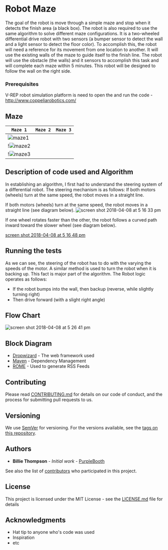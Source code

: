 # Robot Maze

The goal of the robot is move through a simple maze and stop when it detects the finish area (a black box). 
The robot is also required to use the same algorithm to solve different maze configurations. 
It is a two-wheeled differential drive robot with two sensors (a bumper sensor to detect the wall and a light sensor to
detect the floor color). To accomplish this, the robot will need a reference for its movement from one location to another. 
It will use the existing walls of the maze to guide itself to the finish line. The robot will use the obstacle (the walls) and 
it sensors to accomplish this task and will complete each maze within 5 minutes. This robot will be designed to follow the wall 
on the right side.

### Prerequisites

V-REP robot simulation platform is need to open the  and run the code - http://www.coppeliarobotics.com/

## Maze

| `Maze 1` | `Maze 2` | `Maze 3` |
| --- | --- | --- |
| ![maze1](https://user-images.githubusercontent.com/9040355/38472762-ed2889b6-3b52-11e8-85ad-debcfbfd5268.png) | 
!![maze2](https://user-images.githubusercontent.com/9040355/38472770-ff3d326e-3b52-11e8-938d-a3bc6256af79.png)| 
!![maze3](https://user-images.githubusercontent.com/9040355/38472777-16efc64c-3b53-11e8-9632-43a96b954a6c.png) |


## Description of code used and Algorithm

In establishing an algorithm, I first had to understand the steering system of a differential robot. The steering mechanism is as follows:
If both motors (wheels) turn at the same speed, the robot moves in a straight line.

If both motors (wheels) turn at the same speed, the robot moves in a straight line (see diagram below).
![screen shot 2018-04-08 at 5 16 33 pm](https://user-images.githubusercontent.com/9040355/38472680-a1781ed8-3b51-11e8-9452-f8814348a200.png)

 If one wheel rotates faster than the other, the robot follows a curved path
 inward toward the slower wheel (see diagram below).

[screen shot 2018-04-08 at 5 16 48 pm](https://user-images.githubusercontent.com/9040355/38472691-ce618ec0-3b51-11e8-95b4-ada67952f6ff.png)

## Running the tests

 As we can see, the steering of the robot has to do with the varying the speeds of
 the motor. A similar method is used to turn the robot when it is backing up. This
 fact is major part of the algorithm.
The Robot logic operates as follows:
- If the robot bumps into the wall, then backup (reverse, while slightly turning right)
- Then drive forward (with a slight right angle)

## Flow Chart

![screen shot 2018-04-08 at 5 26 41 pm](https://user-images.githubusercontent.com/9040355/38472720-1cc8d29e-3b52-11e8-96b3-fcbcac47612d.png)

## Block Diagram

* [Dropwizard](http://www.dropwizard.io/1.0.2/docs/) - The web framework used
* [Maven](https://maven.apache.org/) - Dependency Management
* [ROME](https://rometools.github.io/rome/) - Used to generate RSS Feeds

## Contributing

Please read [CONTRIBUTING.md](https://gist.github.com/PurpleBooth/b24679402957c63ec426) for details on our code of conduct, and the process for submitting pull requests to us.

## Versioning

We use [SemVer](http://semver.org/) for versioning. For the versions available, see the [tags on this repository](https://github.com/your/project/tags). 

## Authors

* **Billie Thompson** - *Initial work* - [PurpleBooth](https://github.com/PurpleBooth)

See also the list of [contributors](https://github.com/your/project/contributors) who participated in this project.

## License

This project is licensed under the MIT License - see the [LICENSE.md](LICENSE.md) file for details

## Acknowledgments

* Hat tip to anyone who's code was used
* Inspiration
* etc
